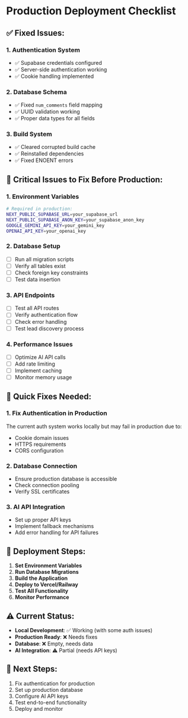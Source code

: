 # Production Deployment Checklist

## ✅ **Fixed Issues:**

### 1. **Authentication System**
- ✅ Supabase credentials configured
- ✅ Server-side authentication working
- ✅ Cookie handling implemented

### 2. **Database Schema**
- ✅ Fixed `num_comments` field mapping
- ✅ UUID validation working
- ✅ Proper data types for all fields

### 3. **Build System**
- ✅ Cleared corrupted build cache
- ✅ Reinstalled dependencies
- ✅ Fixed ENOENT errors

## 🚨 **Critical Issues to Fix Before Production:**

### 1. **Environment Variables**
```bash
# Required in production:
NEXT_PUBLIC_SUPABASE_URL=your_supabase_url
NEXT_PUBLIC_SUPABASE_ANON_KEY=your_supabase_anon_key
GOOGLE_GEMINI_API_KEY=your_gemini_key
OPENAI_API_KEY=your_openai_key
```

### 2. **Database Setup**
- [ ] Run all migration scripts
- [ ] Verify all tables exist
- [ ] Check foreign key constraints
- [ ] Test data insertion

### 3. **API Endpoints**
- [ ] Test all API routes
- [ ] Verify authentication flow
- [ ] Check error handling
- [ ] Test lead discovery process

### 4. **Performance Issues**
- [ ] Optimize AI API calls
- [ ] Add rate limiting
- [ ] Implement caching
- [ ] Monitor memory usage

## 🔧 **Quick Fixes Needed:**

### 1. **Fix Authentication in Production**
The current auth system works locally but may fail in production due to:
- Cookie domain issues
- HTTPS requirements
- CORS configuration

### 2. **Database Connection**
- Ensure production database is accessible
- Check connection pooling
- Verify SSL certificates

### 3. **AI API Integration**
- Set up proper API keys
- Implement fallback mechanisms
- Add error handling for API failures

## 🚀 **Deployment Steps:**

1. **Set Environment Variables**
2. **Run Database Migrations**
3. **Build the Application**
4. **Deploy to Vercel/Railway**
5. **Test All Functionality**
6. **Monitor Performance**

## ⚠️ **Current Status:**
- **Local Development**: ✅ Working (with some auth issues)
- **Production Ready**: ❌ Needs fixes
- **Database**: ❌ Empty, needs data
- **AI Integration**: ⚠️ Partial (needs API keys)

## 🎯 **Next Steps:**
1. Fix authentication for production
2. Set up production database
3. Configure AI API keys
4. Test end-to-end functionality
5. Deploy and monitor
